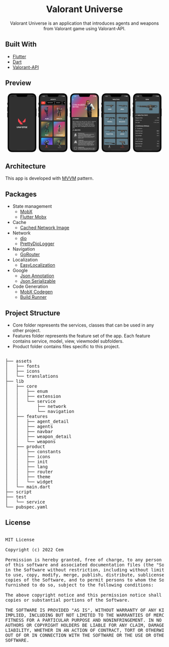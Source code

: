 <div align="center">
  <h1 align="center">Valorant Universe</h1>
  <p align="center">
    Valorant Universe is an application that introduces agents and weapons from Valorant game using Valorant-API. 
  </p>
</div>

## Built With

- [Flutter](https://flutter.dev/)
- [Dart](https://dart.dev/)
- [Valorant-API](https://dash.valorant-api.com/)

## Preview

<p align='center'>
    <img src="screenshots/splash.png" width="19%"/>
    <img src="screenshots/agents.png" width="19%"/>
    <img src="screenshots/agent_detail.png" width="19%"/>
    <img src="screenshots/weapons.png" width="19%"/>
    <img src="screenshots/weapon_detail.png" width="19%"/>
</p>

## Architecture

This app is developed with [MVVM](https://en.wikipedia.org/wiki/Model%E2%80%93view%E2%80%93viewmodel) pattern.

## Packages

- State management
  - [MobX](https://pub.dev/packages/mobx)
  - [Flutter Mobx](https://pub.dev/packages/flutter_mobx)
- Cache
  - [Cached Network Image](https://pub.dev/packages/cached_network_image)
- Network
  - [dio](https://pub.dev/packages/dio)
  - [PrettyDioLogger](https://pub.dev/packages/pretty_dio_logger)
- Navigation
  - [GoRouter](https://pub.dev/packages/go_router)
- Localization
  - [EasyLocalization](https://pub.dev/packages/easy_localization)
- Google
  - [Json Annotation](https://pub.dev/packages/json_annotation)
  - [Json Serializable](https://pub.dev/packages/json_serializable)
- Code Generation
  - [MobX Codegen](https://pub.dev/packages/mobx_codegen)
  - [Build Runner](https://pub.dev/packages/build_runner)

## Project Structure

- Core folder represents the services, classes that can be used in any other project.
- Features folder represents the feature set of the app. Each feature contains service, model, view, viewmodel subfolders.
- Product folder contains files specific to this project.

<pre>

├── assets
│   ├── fonts
│   ├── icons
│   └── translations
├── lib
│   ├── core
│   │   ├── enum
│   │   ├── extension
│   │   └── service
│   │       ├── network
│   │       └── navigation
│   ├── features
│   │   ├── agent_detail
│   │   ├── agents
│   │   ├── navbar
│   │   ├── weapon_detail
│   │   └── weapons
│   ├── product
│   │   ├── constants
│   │   ├── icons
│   │   ├── init
│   │   ├── lang
│   │   ├── router
│   │   ├── theme
│   │   └── widget
│   └── main.dart
├── script
├── test
│   └── service
└── pubspec.yaml
</pre>

## License

<pre>

MIT License

Copyright (c) 2022 Cem

Permission is hereby granted, free of charge, to any person obtaining a copy
of this software and associated documentation files (the "Software"), to deal
in the Software without restriction, including without limitation the rights
to use, copy, modify, merge, publish, distribute, sublicense, and/or sell
copies of the Software, and to permit persons to whom the Software is
furnished to do so, subject to the following conditions:

The above copyright notice and this permission notice shall be included in all
copies or substantial portions of the Software.

THE SOFTWARE IS PROVIDED "AS IS", WITHOUT WARRANTY OF ANY KIND, EXPRESS OR
IMPLIED, INCLUDING BUT NOT LIMITED TO THE WARRANTIES OF MERCHANTABILITY,
FITNESS FOR A PARTICULAR PURPOSE AND NONINFRINGEMENT. IN NO EVENT SHALL THE
AUTHORS OR COPYRIGHT HOLDERS BE LIABLE FOR ANY CLAIM, DAMAGES OR OTHER
LIABILITY, WHETHER IN AN ACTION OF CONTRACT, TORT OR OTHERWISE, ARISING FROM,
OUT OF OR IN CONNECTION WITH THE SOFTWARE OR THE USE OR OTHER DEALINGS IN THE
SOFTWARE.

</pre>




